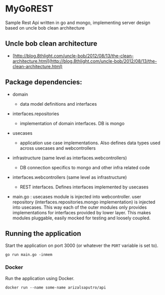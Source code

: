 # MyGoREST

Sample Rest Api written in go and mongo, implementing server design based on uncle bob clean architecture

## Uncle bob clean architecture 
  - [http://blog.8thlight.com/uncle-bob/2012/08/13/the-clean-architecture.html](http://blog.8thlight.com/uncle-bob/2012/08/13/the-clean-architecture.html)

## Package dependencies:
  - domain
    - data model definitions and interfaces
  - interfaces.repositories
    - implementation of domain interfaces. DB is mongo
  - usecases
    - application use case implementations. Also defines data types used across usecases and webcontrollers
  - infrastructure (same level as interfaces.webcontrollers)
    - DB connection specifics to mongo and other infra related code
  - interfaces.webcontrollers (same level as infrastructure)
    - REST interfaces. Defines interfaces implemented by usecases

  - main.go : usecases module is injected into webcontroller. user repository (interfaces.repositories.mongo implementation) is injected into usecases. This way each of the outer modules only provides implementations for interfaces provided by lower layer. This makes modules pluggable, easily mocked for testing and loosely coupled.

## Running the application

Start the application on port 3000 (or whatever the `PORT` variable is set to).

```
go run main.go -inmem
```

### Docker

Run the application using Docker.

```
docker run --name some-name arizalsaputro/api
```